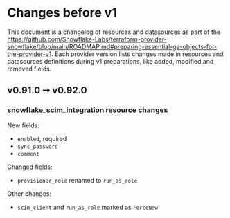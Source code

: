 # Changes before v1

This document is a changelog of resources and datasources as part of the https://github.com/Snowflake-Labs/terraform-provider-snowflake/blob/main/ROADMAP.md#preparing-essential-ga-objects-for-the-provider-v1. Each provider version lists changes made in resources and datasources definitions during v1 preparations, like added, modified and removed fields.

## v0.91.0 ➞ v0.92.0
### snowflake_scim_integration resource changes

New fields:
- `enabled`, required
- `sync_password`
- `comment`

Changed fields:
- `provisioner_role` renamed to `run_as_role`

Other changes:
- `scim_client` and `run_as_role` marked as `ForceNew`
